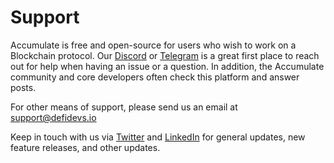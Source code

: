 # Support

Accumulate is free and open-source for users who wish to work on a Blockchain protocol. Our [Discord](https://discord.gg/XAy9Mm6mPC) or [Telegram](https://t.me/accumulatenetwork) is a great first place to reach out for help when having an issue or a question. In addition, the Accumulate community and core developers often check this platform and answer posts.&#x20;

For other means of support, please send us an email at [support@defidevs.io](mailto:support@defidevs.io)&#x20;

Keep in touch with us via [Twitter](https://twitter.com/accumulatehq) and [LinkedIn](https://www.linkedin.com/company/accumulatenetwork/mycompany/) for general updates, new feature releases, and other updates.&#x20;

